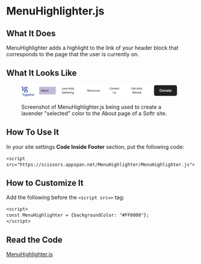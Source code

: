 # MenuHighlighter.js

## What It Does

MenuHighlighter adds a highlight to the link of your header block that corresponds to the page that the user is currently on.

## What It Looks Like

<figure><img src=".gitbook/assets/image.png" alt=""><figcaption><p>Screenshot of MenuHighlighter.js being used to create a lavender "selected" color to the About page of a Softr site.</p></figcaption></figure>

## How To Use It

In your site settings **Code Inside Footer** section, put the following code:

```
<script src="https://scissors.appspan.net/MenuHighlighter/MenuHighlighter.js">
```

## How to Customize It

Add the following before the `<script src=>` tag:

```
<script>
const MenuHighlighter = {backgroundColor: "#FF0000"};
</script>
```

## Read the Code

[MenuHighlighter.js](https://scissors.appspan.net/MenuHighlighter/MenuHighlighter.js)
